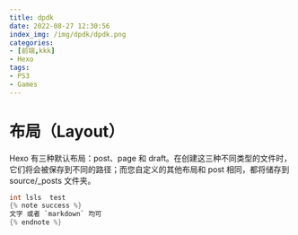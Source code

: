```yaml
---
title: dpdk
date: 2022-08-27 12:30:56
index_img: /img/dpdk/dpdk.png
categories:
- [前端,kkk]
- Hexo
tags:
- PS3
- Games
---
```

# 布局（Layout）
Hexo 有三种默认布局：post、page 和 draft。在创建这三种不同类型的文件时，它们将会被保存到不同的路径；而您自定义的其他布局和 post 相同，都将储存到 source/_posts 文件夹。

```c
int lsls  test
{% note success %}
文字 或者 `markdown` 均可
{% endnote %}
```
